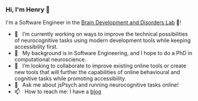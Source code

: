 ### Hi, I'm Henry 👋

I'm a Software Engineer in the [Brain Development and Disorders Lab](https://sites.wustl.edu/richardslab/) 🧠!

- 🔭 &nbsp; I’m currently working on ways to improve the technical possibilities of neurocognitive tasks using modern development tools while keeping accessibility first.
- 🌱 &nbsp; My background is in Software Engineering, and I hope to do a PhD in computational neuroscience.
- 🤝 &nbsp; I’m looking to collaborate to improve existing online tools or create new tools that will further the capabilities of online behavioural and cognitive tasks while promoting accessibility.
- 💬 &nbsp; Ask me about jsPsych and running neurocognitive tasks online!
- 📫 &nbsp; How to reach me: I have a [blog](https://henryburgess.me)

